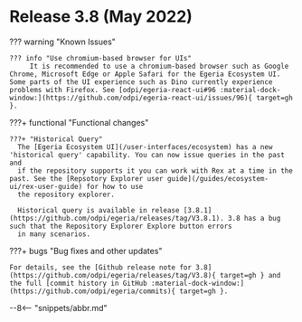 <!-- SPDX-License-Identifier: CC-BY-4.0 -->
<!-- Copyright Contributors to the Egeria project. -->

# Release 3.8 (May 2022)

??? warning "Known Issues"

    ??? info "Use chromium-based browser for UIs"
         It is recommended to use a chromium-based browser such as Google Chrome, Microsoft Edge or Apple Safari for the Egeria Ecosystem UI. Some parts of the UI experience such as Dino currently experience problems with Firefox. See [odpi/egeria-react-ui#96 :material-dock-window:](https://github.com/odpi/egeria-react-ui/issues/96){ target=gh }.

???+ functional "Functional changes"

    ???+ "Historical Query"
      The [Egeria Ecosystem UI](/user-interfaces/ecosystem) has a new 'historical query' capability. You can now issue queries in the past and 
      if the repository supports it you can work with Rex at a time in the past. See the [Repsotory Explorer user guide](/guides/ecosystem-ui/rex-user-guide) for how to use
      the repository explorer. 
  
      Historical query is available in release [3.8.1](https://github.com/odpi/egeria/releases/tag/V3.8.1). 3.8 has a bug such that the Repository Explorer Explore button errors
      in many scenarios.

???+ bugs "Bug fixes and other updates"

    For details, see the [Github release note for 3.8](https://github.com/odpi/egeria/releases/tag/V3.8){ target=gh } and the full [commit history in GitHub :material-dock-window:](https://github.com/odpi/egeria/commits){ target=gh }.

--8<-- "snippets/abbr.md"
